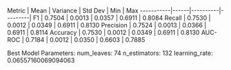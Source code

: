  Metric    | Mean | Variance | Std Dev | Min | Max 
-----------|------|----------|---------|
 F1        | 0.7504 | 0.0013 | 0.0357 | 0.6911 | 0.8084 
 Recall    | 0.7530 | 0.0012 | 0.0349 | 0.6911 | 0.8130 
 Precision | 0.7524 | 0.0013 | 0.0366 | 0.6911 | 0.8114 
 Accuracy  | 0.7530 | 0.0012 | 0.0349 | 0.6911 | 0.8130 
 AUC-ROC   | 0.7184 | 0.0012 | 0.0350 | 0.6603 | 0.7885 

Best Model Parameters:
num_leaves: 74
n_estimators: 132
learning_rate: 0.06557160069094063